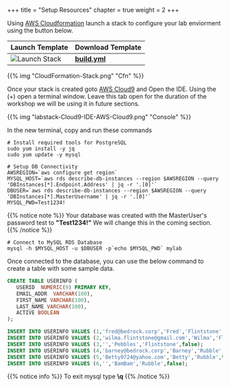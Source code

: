 +++
title = "Setup Resources"
chapter = true
weight = 2
+++

Using [AWS Cloudformation](https://console.aws.amazon.com/cloudformation/home#/stacks) launch a stack to configure your lab enviorment using the button below.

| Launch Template  | Download Template |
| ----- | ----- |
| <a href="https://console.aws.amazon.com/cloudformation/home?region=us-east-1#/stacks/quickcreate?templateUrl=https%3A%2F%2Fggrieff-customer-share.s3.amazonaws.com%2Fbuild.yml&stackName=labstack&param_TemplateName=labstack" target="_blank"><img src='https://master.dlwhmwrl92mne.amplifyapp.com/setup/task2/cloudformation-launch-stack.png' alt="Launch Stack" style="float:left"></a> | [**build.yml**](https://ggrieff-customer-share.s3.amazonaws.com/build.yml) |

{{% img "CloudFormation-Stack.png" "Cfn" %}}  

Once your stack is created goto [AWS Cloud9](https://console.aws.amazon.com/cloud9/home) and Open the IDE.  Using the (+) open a terminal window.  Leave this tab open for the duration of the workshop we will be using it in future sections.

{{% img "labstack-Cloud9-IDE-AWS-Cloud9.png" "Console" %}}  

In the new terminal, copy and run these commands

```
# Install required tools for PostgreSQL
sudo yum install -y jq
sudo yum update -y mysql

# Setup DB Connectivity
AWSREGION=`aws configure get region`
MYSQL_HOST=`aws rds describe-db-instances --region $AWSREGION --query 'DBInstances[*].Endpoint.Address' | jq -r '.[0]'`
DBUSER=`aws rds describe-db-instances --region $AWSREGION --query 'DBInstances[*].MasterUsername' | jq -r '.[0]'`   
MYSQL_PWD=Test1234!
```

{{% notice note %}}
Your database was created with the MasterUser's password test to **"Test1234!"**  We will change this in the coming section.
{{% /notice %}}  

```
# Connect to MySQL RDS Database
mysql -h $MYSQL_HOST -u $DBUSER -p`echo $MYSQL_PWD` mylab                                                      
```

Once connected to the database, you can use the below command to create a table with some sample data.

``` sql
CREATE TABLE USERINFO (
   USERID  NUMERIC(9) PRIMARY KEY,
   EMAIL_ADDR  VARCHAR(100),
   FIRST_NAME VARCHAR(100),
   LAST_NAME VARCHAR(100),
   ACTIVE BOOLEAN
);

INSERT INTO USERINFO VALUES (1,'fred@bedrock.corp','Fred','Flintstone',true);
INSERT INTO USERINFO VALUES (2,'wilma.flintstone@gmail.com','Wilma','Flintstone',true);
INSERT INTO USERINFO VALUES (3,'','Pebbles','Flintstone',false);
INSERT INTO USERINFO VALUES (4,'barney@bedrock.corp','Barney','Rubble',true);
INSERT INTO USERINFO VALUES (5,'Betty0724@yahoo.com','Betty','Rubble',true);
INSERT INTO USERINFO VALUES (6,'','BamBam','Rubble',false);
```

{{% notice info %}}
To exit mysql type **\q**
{{% /notice %}}  